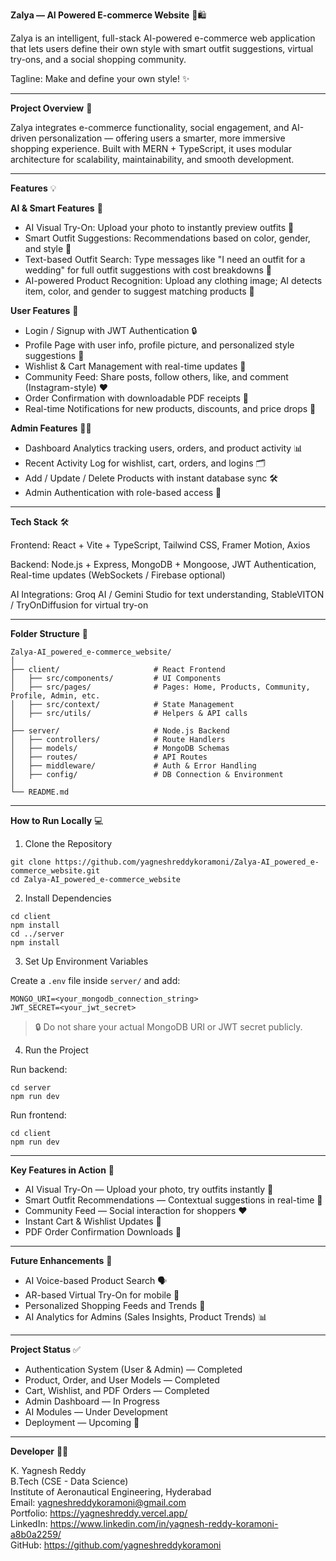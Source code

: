 **Zalya — AI Powered E-commerce Website** 🎨🛍️

Zalya is an intelligent, full-stack AI-powered e-commerce web application that lets users define their own style with smart outfit suggestions, virtual try-ons, and a social shopping community.

Tagline: Make and define your own style! ✨

---

**Project Overview** 🚀

Zalya integrates e-commerce functionality, social engagement, and AI-driven personalization — offering users a smarter, more immersive shopping experience.
Built with MERN + TypeScript, it uses modular architecture for scalability, maintainability, and smooth development.

---

**Features** 💡

**AI & Smart Features** 🤖

* AI Visual Try-On: Upload your photo to instantly preview outfits 👕
* Smart Outfit Suggestions: Recommendations based on color, gender, and style 🧥
* Text-based Outfit Search: Type messages like "I need an outfit for a wedding" for full outfit suggestions with cost breakdowns 💬
* AI-powered Product Recognition: Upload any clothing image; AI detects item, color, and gender to suggest matching products 📸

**User Features** 👤

* Login / Signup with JWT Authentication 🔒
* Profile Page with user info, profile picture, and personalized style suggestions 📝
* Wishlist & Cart Management with real-time updates 🛒
* Community Feed: Share posts, follow others, like, and comment (Instagram-style) ❤️
* Order Confirmation with downloadable PDF receipts 🧾
* Real-time Notifications for new products, discounts, and price drops 🔔

**Admin Features** 🧑‍💼

* Dashboard Analytics tracking users, orders, and product activity 📊
* Recent Activity Log for wishlist, cart, orders, and logins 🗂️
* Add / Update / Delete Products with instant database sync 🛠️
* Admin Authentication with role-based access 🔑

---

**Tech Stack** 🛠️

Frontend: React + Vite + TypeScript, Tailwind CSS, Framer Motion, Axios

Backend: Node.js + Express, MongoDB + Mongoose, JWT Authentication, Real-time updates (WebSockets / Firebase optional)

AI Integrations: Groq AI / Gemini Studio for text understanding, StableVITON / TryOnDiffusion for virtual try-on

---

**Folder Structure** 📁

```
Zalya-AI_powered_e-commerce_website/
│
├── client/                     # React Frontend
│   ├── src/components/         # UI Components
│   ├── src/pages/              # Pages: Home, Products, Community, Profile, Admin, etc.
│   ├── src/context/            # State Management
│   ├── src/utils/              # Helpers & API calls
│
├── server/                     # Node.js Backend
│   ├── controllers/            # Route Handlers
│   ├── models/                 # MongoDB Schemas
│   ├── routes/                 # API Routes
│   ├── middleware/             # Auth & Error Handling
│   ├── config/                 # DB Connection & Environment
│
└── README.md
```

---

**How to Run Locally** 💻

1. Clone the Repository

```
git clone https://github.com/yagneshreddykoramoni/Zalya-AI_powered_e-commerce_website.git
cd Zalya-AI_powered_e-commerce_website
```

2. Install Dependencies

```
cd client
npm install
cd ../server
npm install
```

3. Set Up Environment Variables

Create a `.env` file inside `server/` and add:

```
MONGO_URI=<your_mongodb_connection_string>
JWT_SECRET=<your_jwt_secret>
```

> 🔒 Do not share your actual MongoDB URI or JWT secret publicly.

4. Run the Project

Run backend:

```
cd server
npm run dev
```

Run frontend:

```
cd client
npm run dev
```

---

**Key Features in Action** 🎯

* AI Visual Try-On — Upload your photo, try outfits instantly 👕
* Smart Outfit Recommendations — Contextual suggestions in real-time 🧥
* Community Feed — Social interaction for shoppers ❤️
* Instant Cart & Wishlist Updates 🛒
* PDF Order Confirmation Downloads 🧾

---

**Future Enhancements** 🔮

* AI Voice-based Product Search 🗣️
* AR-based Virtual Try-On for mobile 📱
* Personalized Shopping Feeds and Trends 📰
* AI Analytics for Admins (Sales Insights, Product Trends) 📊

---

**Project Status** ✅

* Authentication System (User & Admin) — Completed
* Product, Order, and User Models — Completed
* Cart, Wishlist, and PDF Orders — Completed
* Admin Dashboard — In Progress
* AI Modules — Under Development
* Deployment — Upcoming 🚀

---

**Developer** 👨‍💻

K. Yagnesh Reddy  
B.Tech (CSE - Data Science)  
Institute of Aeronautical Engineering, Hyderabad  
Email: yagneshreddykoramoni@gmail.com  
Portfolio: https://yagneshreddy.vercel.app/  
LinkedIn: https://www.linkedin.com/in/yagnesh-reddy-koramoni-a8b0a2259/  
GitHub: https://github.com/yagneshreddykoramoni

